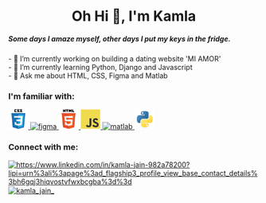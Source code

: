 




<h1 align="center">Oh Hi 👋, I'm Kamla</h1>
<h5 align="left">Some days I amaze myself, other days I put my keys in the fridge.</h5>


<p align="left"> - 🔭 I’m currently working on building a dating website 'MI AMOR'<br>
- 🌱 I’m currently learning Python, Django and Javascript<br>
- 💬 Ask me about HTML, CSS, Figma and Matlab<br>
</p>

<h3 align="left">I'm familiar with:</h3>
<p align="left"> <a href="https://www.w3schools.com/css/" target="_blank" rel="noreferrer"> <img src="https://raw.githubusercontent.com/devicons/devicon/master/icons/css3/css3-original-wordmark.svg" alt="css3" width="40" height="40"/> </a> <a href="https://www.figma.com/" target="_blank" rel="noreferrer"> <img src="https://www.vectorlogo.zone/logos/figma/figma-icon.svg" alt="figma" width="40" height="40"/> </a> <a href="https://www.w3.org/html/" target="_blank" rel="noreferrer"> <img src="https://raw.githubusercontent.com/devicons/devicon/master/icons/html5/html5-original-wordmark.svg" alt="html5" width="40" height="40"/> </a> <a href="https://developer.mozilla.org/en-US/docs/Web/JavaScript" target="_blank" rel="noreferrer"> <img src="https://raw.githubusercontent.com/devicons/devicon/master/icons/javascript/javascript-original.svg" alt="javascript" width="40" height="40"/> </a> <a href="https://www.mathworks.com/" target="_blank" rel="noreferrer"> <img src="https://upload.wikimedia.org/wikipedia/commons/2/21/Matlab_Logo.png" alt="matlab" width="40" height="40"/> </a> <a href="https://www.python.org" target="_blank" rel="noreferrer"> <img src="https://raw.githubusercontent.com/devicons/devicon/master/icons/python/python-original.svg" alt="python" width="40" height="40"/> </a> </p>


<h3 align="left">Connect with me:</h3>
<p align="left">
<a href="https://www.linkedin.com/in/kamla-jain-982a78200/" target="blank"><img align="center" src="https://raw.githubusercontent.com/rahuldkjain/github-profile-readme-generator/master/src/images/icons/Social/linked-in-alt.svg" alt="https://www.linkedin.com/in/kamla-jain-982a78200?lipi=urn%3ali%3apage%3ad_flagship3_profile_view_base_contact_details%3bh6gqj3hiqvostvfwxbcgba%3d%3d" height="30" width="40" /></a>
<a href="https://instagram.com/kamla_jain_" target="blank"><img align="center" src="https://raw.githubusercontent.com/rahuldkjain/github-profile-readme-generator/master/src/images/icons/Social/instagram.svg" alt="kamla_jain_" height="30" width="40" /></a>
</p>
